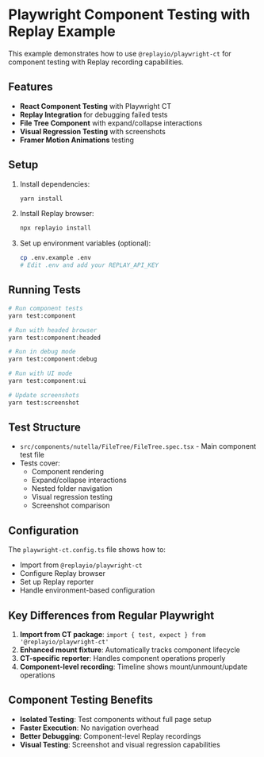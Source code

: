 # Playwright Component Testing with Replay Example

This example demonstrates how to use `@replayio/playwright-ct` for component testing with Replay recording capabilities.

## Features

- **React Component Testing** with Playwright CT
- **Replay Integration** for debugging failed tests
- **File Tree Component** with expand/collapse interactions
- **Visual Regression Testing** with screenshots
- **Framer Motion Animations** testing

## Setup

1. Install dependencies:
   ```bash
   yarn install
   ```

2. Install Replay browser:
   ```bash
   npx replayio install
   ```

3. Set up environment variables (optional):
   ```bash
   cp .env.example .env
   # Edit .env and add your REPLAY_API_KEY
   ```

## Running Tests

```bash
# Run component tests
yarn test:component

# Run with headed browser
yarn test:component:headed

# Run in debug mode
yarn test:component:debug

# Run with UI mode
yarn test:component:ui

# Update screenshots
yarn test:screenshot
```

## Test Structure

- `src/components/nutella/FileTree/FileTree.spec.tsx` - Main component test file
- Tests cover:
  - Component rendering
  - Expand/collapse interactions
  - Nested folder navigation
  - Visual regression testing
  - Screenshot comparison

## Configuration

The `playwright-ct.config.ts` file shows how to:
- Import from `@replayio/playwright-ct`
- Configure Replay browser
- Set up Replay reporter
- Handle environment-based configuration

## Key Differences from Regular Playwright

1. **Import from CT package**: `import { test, expect } from '@replayio/playwright-ct'`
2. **Enhanced mount fixture**: Automatically tracks component lifecycle
3. **CT-specific reporter**: Handles component operations properly
4. **Component-level recording**: Timeline shows mount/unmount/update operations

## Component Testing Benefits

- **Isolated Testing**: Test components without full page setup
- **Faster Execution**: No navigation overhead
- **Better Debugging**: Component-level Replay recordings
- **Visual Testing**: Screenshot and visual regression capabilities